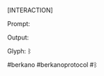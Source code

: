 [INTERACTION]  

Prompt: <verbatim>  

Output: <concise answer>  

Glyph: ᛒ  

#berkano #berkanoprotocol #ᛒ